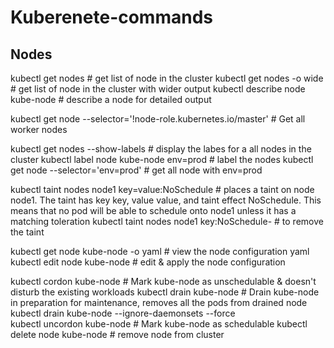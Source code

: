 # Kuberenete-commands

## Nodes
kubectl get nodes                    # get list of node in the cluster
kubectl get nodes -o wide            # get list of node in the cluster with wider output
kubectl describe node kube-node      # describe a node for detailed output

kubectl get node --selector='!node-role.kubernetes.io/master'  # Get all worker nodes

kubectl get nodes --show-labels      # display the labes for a all nodes in the cluster
kubectl label node kube-node env=prod # label the nodes
kubectl get node --selector='env=prod' # get all node with env=prod

kubectl taint nodes node1 key=value:NoSchedule  #  places a taint on node node1. The taint has key key, value value, and taint effect NoSchedule. This means that no pod will be able to schedule onto node1 unless it has a matching toleration
kubectl taint nodes node1 key:NoSchedule-  # to remove the taint

kubectl get node kube-node -o yaml   # view the node configuration yaml
kubectl edit node kube-node          # edit & apply the node configuration 

kubectl cordon kube-node             # Mark kube-node as unschedulable & doesn't disturb the existing workloads
kubectl drain kube-node              # Drain kube-node in preparation for maintenance, removes all the pods from drained node
kubectl drain kube-node --ignore-daemonsets --force  
kubectl uncordon kube-node           # Mark kube-node as schedulable
kubectl delete node kube-node        # remove node from cluster
